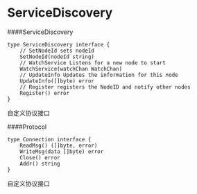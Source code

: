 
# ServiceDiscovery

####ServiceDiscovery
```
type ServiceDiscovery interface {
	// SetNodeId sets nodeId
	SetNodeId(nodeId string)
	// WatchService Listens for a new node to start
	WatchService(watchChan WatchChan)
	// UpdateInfo Updates the information for this node
	UpdateInfo([]byte) error
	// Register registers the NodeID and notify other nodes
	Register() error
}
```
自定义协议接口

####Protocol
```
type Connection interface {
	ReadMsg() ([]byte, error)
	WriteMsg(data []byte) error
	Close() error
	Addr() string
}
```
自定义协议接口
